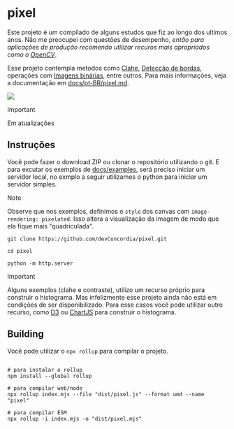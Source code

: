 
# pixel

Este projeto é um compilado de alguns estudos que fiz ao longo dos ultimos anos.
Não me preocupei com questões de desempenho, *então para aplicações de produção recomendo utilizar recuros mais apropriados como o [OpenCV](https://opencv.org/)*.

Esse projeto contempla metodos como [Clahe](https://en.wikipedia.org/wiki/Adaptive_histogram_equalization), [Detecção de bordas](https://en.wikipedia.org/wiki/Edge_detection), operações com [Imagens binárias](https://en.wikipedia.org/wiki/Binary_image), entre outros.
Para mais informações, veja a documentação em [docs/pt-BR/pixel.md](https://github.com/devConcordia/pixel/blob/main/docs/pt-BR/pixel.md).

![](https://github.com/devConcordia/pixel/blob/main/docs/images/folder.png)

> [!IMPORTANT]
> Em atualizações

## Instruções

Você pode fazer o download ZIP ou clonar o repositório utilizando o git.
E para excutar os exemplos de [docs/examples](https://github.com/devConcordia/pixel/blob/main/docs/examples/), 
será preciso iniciar um servidor local, no exmplo a seguir utilizamos o python para iniciar um servidor simples.

> [!NOTE]
> Observe que nos exemplos, definimos o `style` dos canvas com `image-rendering: pixelated`.
> Isso altera a visualização da imagem de modo que ela fique mais "quadriculada".

```
git clone https://github.com/devConcordia/pixel.git

cd pixel

python -m http.server
```

> [!IMPORTANT]
> Alguns exemplos (clahe e contraste), utilizo um recurso próprio para construir o histograma.
> Mas infelizmente esse projeto ainda não está em condições de ser disponibilizado.
> Para esse casos você pode utilizar outro recurso, como [D3](https://d3js.org/) ou [ChartJS](https://www.chartjs.org/) para construir o histograma.

## Building

Você pode utilizar o `npx rollup` para compilar o projeto.

```

# para instalar o rollup
npm install --global rollup

# para compilar web/node
npx rollup index.mjs --file "dist/pixel.js" --format umd --name "pixel"

# para compilar ESM
npx rollup -i index.mjs -o "dist/pixel.mjs"

```
